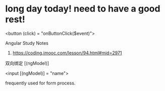 # long day today! need to have a good rest!
<button (click) = "onButtonClick($event)">

Angular Study Notes
1. https://coding.imooc.com/lesson/94.html#mid=2971

双向绑定
[(ngModel)]

<input  [(ngModel)] = "name">

frequently used for form process.

